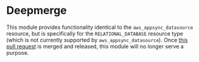 # Deepmerge

This module provides functionality identical to the `aws_appsync_datasource` resource, but is specifically for the `RELATIONAL_DATABASE` resource type (which is not currently supported by `aws_appsync_datasource`). Once [this pull request](https://github.com/hashicorp/terraform-provider-aws/pull/9337) is merged and released, this module will no longer serve a purpose.